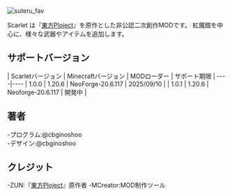 ![suteru_fav](https://github.com/cbginoshoo/Scarlet/blob/data/Scarlet%20Logo.png)

Scarlet は『[東方Ploject](https://ja.wikipedia.org/wiki/%E6%9D%B1%E6%96%B9Project"東方Ploject")』を原作とした非公認二次創作MODです。
紅魔館を中心に、様々な武器やアイテムを追加します。


## サポートバージョン
| Scarletバージョン | Minecraftバージョン | MODローダー | サポート期限 | 
----|----
| 1.0.0 | 1.20.6 | NeoForge-20.6.117 | 2025/09/10 |
| 1.0.1 | 1.20.6 | Neoforge-20.6.117 | 開発中 |


## 著者  
-プログラム:@cbginoshoo  
-デザイン:@cbginoshoo


## クレジット  
-ZUN:『[東方Ploject](https://ja.wikipedia.org/wiki/%E6%9D%B1%E6%96%B9Project"東方Ploject")』原作者  
-MCreator:MOD制作ツール
